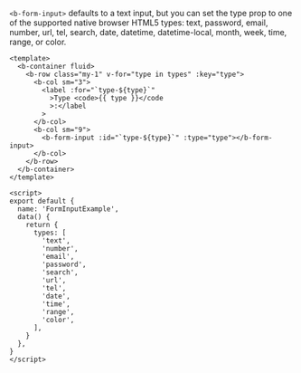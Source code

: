 `<b-form-input>` defaults to a text input, but you can set the type prop to one of the supported native browser HTML5 types: text, password, email, number, url, tel, search, date, datetime, datetime-local, month, week, time, range, or color.

```
<template>
  <b-container fluid>
    <b-row class="my-1" v-for="type in types" :key="type">
      <b-col sm="3">
        <label :for="`type-${type}`"
          >Type <code>{{ type }}</code
          >:</label
        >
      </b-col>
      <b-col sm="9">
        <b-form-input :id="`type-${type}`" :type="type"></b-form-input>
      </b-col>
    </b-row>
  </b-container>
</template>

<script>
export default {
  name: 'FormInputExample',
  data() {
    return {
      types: [
        'text',
        'number',
        'email',
        'password',
        'search',
        'url',
        'tel',
        'date',
        'time',
        'range',
        'color',
      ],
    }
  },
}
</script>

```

